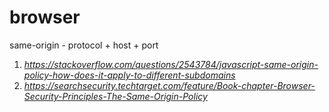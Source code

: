 # browser

same-origin - protocol + host + port

1. _https://stackoverflow.com/questions/2543784/javascript-same-origin-policy-how-does-it-apply-to-different-subdomains_
2. _https://searchsecurity.techtarget.com/feature/Book-chapter-Browser-Security-Principles-The-Same-Origin-Policy_
